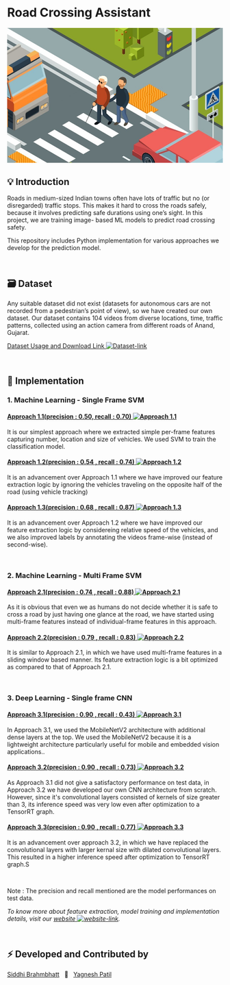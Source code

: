 # **Road Crossing Assistant**

![main-img](images/roadcross-img.jpg)

## 💡 Introduction

Roads in medium-sized Indian towns often have lots of traffic but no (or disregarded) traffic stops. This makes it hard to cross the roads safely, because it involves predicting safe durations using one’s sight. In this project, we are training image- based ML models to predict road crossing safety. 

This repository includes Python implementation for various approaches we develop for the prediction model.

&nbsp;

## 🗃 Dataset

Any suitable dataset did not exist (datasets for autonomous cars are not recorded from a pedestrian’s point of view), so we have created our own dataset. Our dataset contains 104 videos from diverse locations, time, traffic patterns, collected using an action camera from different roads of Anand, Gujarat.

[Dataset Usage and Download Link ![Dataset-link](https://img.icons8.com/fluent-systems-filled/15/0366D6/external-link.png)](https://forms.gle/xtkZexnEuRVYfwAT6)

&nbsp;

<!-- ## 💻 Technologies

- > **Languages** - Python
- > **Tools** - VSCode, Anaconda, Jupyter Notebook
- > **Libraries** - Tensorflow, ImageAI, Pandas, NumPy, OpenCV

&nbsp; -->

## 🔨 Implementation

### 1. Machine Learning - Single Frame SVM


#### [**Approach 1.1(precision : 0.50, recall : 0.70)** ![Approach 1.1](https://img.icons8.com/fluent-systems-filled/18/0366D6/external-link.png)](https://github.com/roadcross-assistant/Project/blob/master/ML/Approach_1.1_individual_frames.ipynb)

It is our simplest approach where we extracted simple per-frame features capturing number, location and size of vehicles. We used SVM to train the classification model. 

#### [**Approach 1.2(precision : 0.54 , recall : 0.74)** ![Approach 1.2](https://img.icons8.com/fluent-systems-filled/18/0366D6/external-link.png)](https://github.com/roadcross-assistant/Project/blob/master/ML/Approach_1.2_individual_frames.ipynb)

It is an advancement over Approach 1.1 where we have improved our feature extraction logic by ignoring the vehicles traveling on the opposite half of the road (using vehicle tracking)

#### [**Approach 1.3(precision : 0.68 , recall : 0.87)** ![Approach 1.3](https://img.icons8.com/fluent-systems-filled/18/0366D6/external-link.png)](https://github.com/roadcross-assistant/Project/blob/master/ML/Approach_1.3_individual_frames.ipynb)

It is an advancement over Approach 1.2 where we have improved our feature extraction logic by considereing relative speed of the vehicles, and we also improved labels by annotating the videos frame-wise (instead of second-wise).

&nbsp;

### 2. Machine Learning - Multi Frame SVM

#### [**Approach 2.1(precision : 0.74 , recall : 0.88)** ![Approach 2.1](https://img.icons8.com/fluent-systems-filled/18/0366D6/external-link.png)](https://github.com/roadcross-assistant/Project/blob/master/ML/Approach_2.1_multiple_frames.ipynb)

As it is obvious that even we as humans do not decide whether it is safe to cross a road by just having one glance at the road, we have started using multi-frame features instead of individual-frame features in this approach.

#### [**Approach 2.2(precision : 0.79 , recall : 0.83)** ![Approach 2.2](https://img.icons8.com/fluent-systems-filled/18/0366D6/external-link.png)](https://github.com/roadcross-assistant/Project/blob/master/ML/Approach_2.2_multiple_frames.ipynb)

It is similar to Approach 2.1, in which we have used multi-frame features in a sliding window based manner. Its feature extraction logic is a bit optimized as compared to that of Approach 2.1.

&nbsp;

### 3. Deep Learning - Single frame CNN


#### [**Approach 3.1(precision : 0.90 , recall : 0.43)** ![Approach 3.1](https://img.icons8.com/fluent-systems-filled/18/0366D6/external-link.png)](https://github.com/roadcross-assistant/Project/blob/master/DL/Approach_3.1.py)

In Approach 3.1, we used the MobileNetV2 architecture with additional dense layers at the top. We used the MobileNetV2 because it is a lightweight architecture particularly useful for mobile and embedded vision applications..

#### [**Approach 3.2(precision : 0.90 , recall : 0.73)** ![Approach 3.2](https://img.icons8.com/fluent-systems-filled/18/0366D6/external-link.png)](https://github.com/roadcross-assistant/Project/blob/master/DL/Approach_3.2.py)

As Approach 3.1 did not give a satisfactory performance on test data, in Approach 3.2 we have developed our own CNN architecture from scratch. However, since it's convolutional layers consisted of kernels of size greater than 3, its inference speed was very low even after optimization to a TensorRT graph.

#### [**Approach 3.3(precision : 0.90 , recall : 0.77)** ![Approach 3.3](https://img.icons8.com/fluent-systems-filled/18/0366D6/external-link.png)](https://github.com/roadcross-assistant/Project/blob/master/DL/Approach_3.3.py)

It is an advancement over approach 3.2, in which we have replaced the convolutional layers with larger kernal size with dilated convolutional layers. This resulted in a higher inference speed after optimization to TensorRT graph.S

&nbsp;

Note : The precision and recall mentioned are the model performances on test data.

*To know more about feature extraction, model training and implementation details, visit our [website ![website-link](https://img.icons8.com/fluent-systems-filled/15/0366D6/external-link.png)](https://roadcross-assistant.github.io/Website/ "Road Crossing Assistant Website").*

&nbsp;

## ⚡ Developed and Contributed by

[Siddhi Brahmbhatt](https://www.github.com/1siddhi7) &nbsp; 🤝 &nbsp; [Yagnesh Patil](https://www.github.com/yagnesh45)
